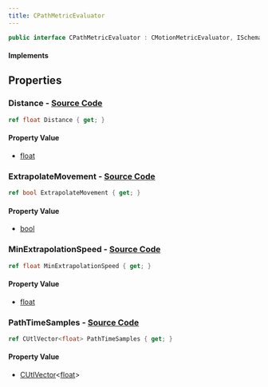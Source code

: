 ```yaml
---
title: CPathMetricEvaluator
---
```


```csharp
public interface CPathMetricEvaluator : CMotionMetricEvaluator, ISchemaClass<CMotionMetricEvaluator>, ISchemaClass<CPathMetricEvaluator>, ISchemaField, ISchemaClass, INativeHandle
```

#### Implements

## Properties

### **Distance** - [Source Code](https://github.com/swiftly-solution/swiftlys2/blob/main/managed/src/SwiftlyS2.Generated/Schemas/Interfaces/CPathMetricEvaluator.cs#L18)

```csharp
ref float Distance { get; }
```

#### Property Value

- [float](https://learn.microsoft.com/dotnet/api/system.single)

### **ExtrapolateMovement** - [Source Code](https://github.com/swiftly-solution/swiftlys2/blob/main/managed/src/SwiftlyS2.Generated/Schemas/Interfaces/CPathMetricEvaluator.cs#L20)

```csharp
ref bool ExtrapolateMovement { get; }
```

#### Property Value

- [bool](https://learn.microsoft.com/dotnet/api/system.boolean)

### **MinExtrapolationSpeed** - [Source Code](https://github.com/swiftly-solution/swiftlys2/blob/main/managed/src/SwiftlyS2.Generated/Schemas/Interfaces/CPathMetricEvaluator.cs#L22)

```csharp
ref float MinExtrapolationSpeed { get; }
```

#### Property Value

- [float](https://learn.microsoft.com/dotnet/api/system.single)

### **PathTimeSamples** - [Source Code](https://github.com/swiftly-solution/swiftlys2/blob/main/managed/src/SwiftlyS2.Generated/Schemas/Interfaces/CPathMetricEvaluator.cs#L16)

```csharp
ref CUtlVector<float> PathTimeSamples { get; }
```

#### Property Value

- [CUtlVector](/docs/api/-1)<[float](https://learn.microsoft.com/dotnet/api/system.single)>

